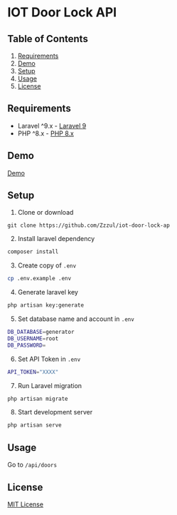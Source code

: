 # IOT Door Lock API

## Table of Contents
1. [Requirements](#requirements)
2. [Demo](#demo)
2. [Setup](#setup)
3. [Usage](#usage)
4. [License](#license)

## Requirements
- Laravel ^9.x - [Laravel 9](https://laravel.com/docs/9.x)
- PHP ^8.x - [PHP 8.x](https://www.php.net/releases/8.0/en.php)

## Demo
[Demo](https://iot-back-end.herokuapp.com/api/doors?api_token=kgbI2lLqKVQNUMNFkg9kE6DaMDQmX)

## Setup
1. Clone or download
```shell
git clone https://github.com/Zzzul/iot-door-lock-ap
```

2. Install laravel dependency
```sh
composer install
```

3. Create copy of ```.env```
```sh
cp .env.example .env
```

4. Generate laravel key
```sh
php artisan key:generate
```

5. Set database name and account in ```.env```
```sh
DB_DATABASE=generator
DB_USERNAME=root
DB_PASSWORD=
```

6. Set API Token in ```.env```
```sh
API_TOKEN="XXXX"
```

7.  Run Laravel migration
```sh
php artisan migrate 
``` 

8. Start development server
```sh
php artisan serve
``` 

## Usage
Go to ```/api/doors```

## License
[MIT License](./LICENSE)
